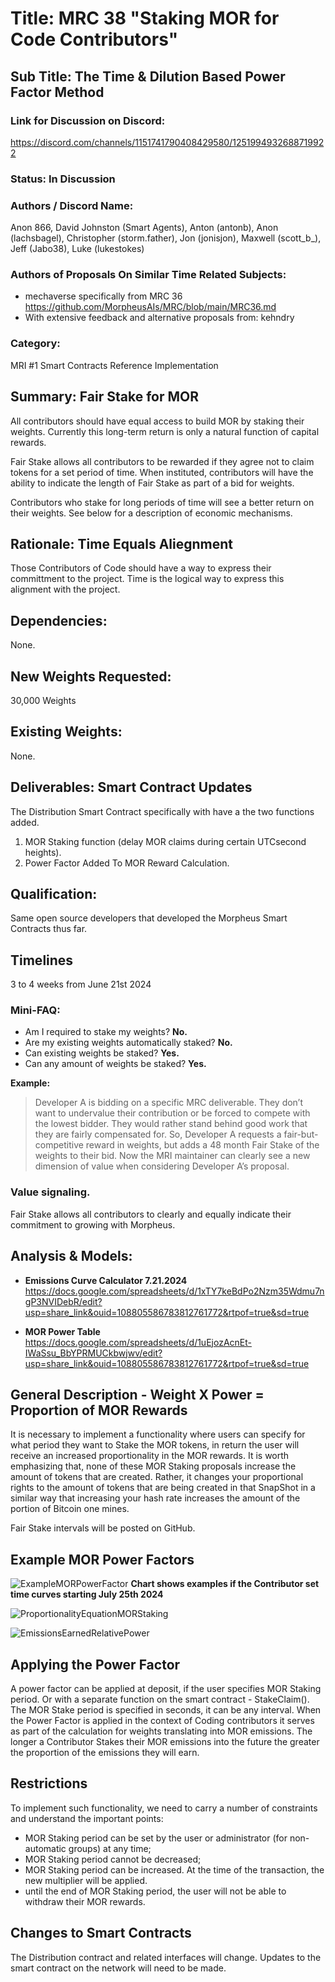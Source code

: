# Title: MRC 38 "Staking MOR for Code Contributors"
## Sub Title: The Time & Dilution Based Power Factor Method 

### Link for Discussion on Discord:
https://discord.com/channels/1151741790408429580/1251994932688719922

### Status: In Discussion

### Authors / Discord Name: 
Anon 866, David Johnston (Smart Agents), Anton (antonb), Anon (lachsbagel), Christopher (storm.father), Jon (jonisjon), Maxwell (scott_b_), Jeff (Jabo38), Luke (lukestokes)     

### Authors of Proposals On Similar Time Related Subjects: 
- mechaverse specifically from MRC 36 https://github.com/MorpheusAIs/MRC/blob/main/MRC36.md
- With extensive feedback and alternative proposals from: kehndry

### Category: 
MRI #1 Smart Contracts Reference Implementation

## Summary: Fair Stake for MOR
All contributors should have equal access to build MOR by staking their weights. Currently this long-term return is only a natural function of capital rewards.

Fair Stake allows all contributors to be rewarded if they agree not to claim tokens for a set period of time. When instituted, contributors will have the ability to indicate the length of Fair Stake as part of a bid for weights.

Contributors who stake for long periods of time will see a better return on their weights.  See below for a description of economic mechanisms.

## Rationale: Time Equals Aliegnment
Those Contributors of Code should have a way to express their committment to the project. Time is the logical way to express this alignment with the project.

## Dependencies: 
None.

## New Weights Requested: 
30,000 Weights

## Existing Weights: 
None.

## Deliverables: Smart Contract Updates 
The Distribution Smart Contract specifically with have a the two functions added.
1. MOR Staking function (delay MOR claims during certain UTCsecond heights).
2. Power Factor Added To MOR Reward Calculation.

## Qualification:
Same open source developers that developed the Morpheus Smart Contracts thus far.

## Timelines
3 to 4 weeks from June 21st 2024

### Mini-FAQ:
- Am I required to stake my weights? **No.**
- Are my existing weights automatically staked? **No.**
- Can existing weights be staked? **Yes.**
- Can any amount of weights be staked? **Yes.**

**Example:**
>Developer A is bidding on a specific MRC deliverable. They don’t want to undervalue their contribution or be forced to compete with the lowest bidder.  They would rather stand behind good work that they are fairly compensated for.  So, Developer A requests a fair-but-competitive reward in weights, but adds a 48 month Fair Stake of the weights to their bid. Now the MRI maintainer can clearly see a new dimension of value when considering Developer A’s proposal.
>>>

### Value signaling.
Fair Stake allows all contributors to clearly and equally indicate their commitment to growing with Morpheus.  

## Analysis & Models:
- **Emissions Curve Calculator 7.21.2024**
https://docs.google.com/spreadsheets/d/1xTY7keBdPo2Nzm35Wdmu7ngP3NVIDebR/edit?usp=share_link&ouid=108805586783812761772&rtpof=true&sd=true

- **MOR Power Table**
https://docs.google.com/spreadsheets/d/1uEjozAcnEt-IWaSsu_BbYPRMUCkbwjwv/edit?usp=share_link&ouid=108805586783812761772&rtpof=true&sd=true

## General Description - Weight X Power = Proportion of MOR Rewards
It is necessary to implement a functionality where users can specify for what period they want to Stake the MOR tokens, in return the user will receive an increased proportionality in the MOR rewards. It is worth emphasizing that, none of these MOR Staking proposals increase the amount of tokens that are created. Rather, it changes your proportional rights to the amount of tokens that are being created in that SnapShot in a similar way that increasing your hash rate increases the amount of the portion of Bitcoin one mines.

Fair Stake intervals will be posted on GitHub. 

## Example MOR Power Factors
![ExampleMORPowerFactor](https://github.com/MorpheusAIs/MRC/assets/1563345/120f89c4-a497-469c-a15d-e8c5955feabd)
**Chart shows examples if the Contributor set time curves starting July 25th 2024**

![ProportionalityEquationMORStaking](https://github.com/MorpheusAIs/MRC/assets/1563345/4bcb4ef4-0f52-41e8-8449-b5832e94f639)

![EmissionsEarnedRelativePower](https://github.com/MorpheusAIs/MRC/assets/1563345/05ab4e83-1405-4379-9408-09bcbe7578dd)

## Applying the Power Factor
A power factor can be applied at deposit, if the user specifies MOR Staking period. Or with a separate function on the smart contract - StakeClaim(). 
The MOR Stake period is specified in seconds, it can be any interval. When the Power Factor is applied in the context of Coding contributors it serves as part of the calculation for weights translating into MOR emissions. The longer a Contributor Stakes their MOR emissions into the future the greater the proportion of the emissions they will earn.

## Restrictions
To implement such functionality, we need to carry a number of constraints and understand the important points:

- MOR Staking period can be set by the user or administrator (for non-automatic groups) at any time;
- MOR Staking period cannot be decreased; 
- MOR Staking period can be increased. At the time of the transaction, the new multiplier will be applied.
- until the end of MOR Staking period, the user will not be able to withdraw their MOR rewards.

## Changes to Smart Contracts
The Distribution contract and related interfaces will change. Updates to the smart contract on the network will need to be made.
